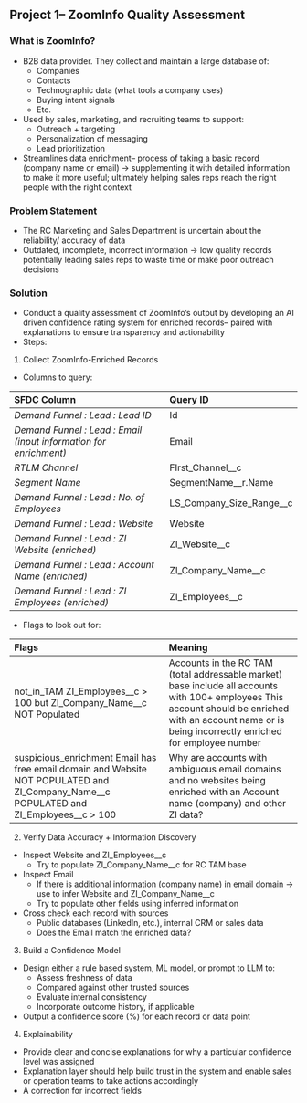 ## **Project 1– ZoomInfo Quality Assessment**

### **What is ZoomInfo?** 

* B2B data provider. They collect and maintain a large database of:   
  * Companies   
  * Contacts  
  * Technographic data (what tools a company uses)   
  * Buying intent signals   
  * Etc.  
* Used by sales, marketing, and recruiting teams to support:   
  * Outreach \+ targeting   
  * Personalization of messaging   
  * Lead prioritization  
* Streamlines data enrichment– process of taking a basic record (company name or email) → supplementing it with detailed information to make it more useful; ultimately helping sales reps reach the right people with the right context 

### **Problem Statement**

* The RC Marketing and Sales Department is uncertain about the reliability/ accuracy of data   
* Outdated, incomplete, incorrect information → low quality records potentially leading sales reps to waste time or make poor outreach decisions 

### **Solution**

* Conduct a quality assessment of ZoomInfo’s output by developing an AI driven confidence rating system for enriched records– paired with explanations to ensure transparency and actionability   
* Steps:    
1. Collect ZoomInfo-Enriched Records  
* Columns to query: 

| SFDC Column | Query ID  |
| :---- | :---- |
| *Demand Funnel : Lead : Lead ID* | Id |
| *Demand Funnel : Lead : Email (input information for enrichment)*  | Email |
| *RTLM Channel* | FIrst\_Channel\_\_c  |
| *Segment Name* | SegmentName\_\_r.Name |
| *Demand Funnel : Lead : No. of Employees*  | LS\_Company\_Size\_Range\_\_c |
| *Demand Funnel : Lead : Website*  | Website |
| *Demand Funnel : Lead : ZI Website (enriched)* | ZI\_Website\_\_c |
| *Demand Funnel : Lead : Account Name (enriched)*  | ZI\_Company\_Name\_\_c |
| *Demand Funnel : Lead : ZI Employees (enriched)*  | ZI\_Employees\_\_c |

* Flags to look out for: 

| Flags | Meaning  |
| :---- | :---- |
| not\_in\_TAM ZI\_Employees\_\_c \> 100 but ZI\_Company\_Name\_\_c NOT Populated | Accounts in the RC TAM (total addressable market) base include all accounts with 100+ employees This account should be enriched with an account name or is being incorrectly enriched for employee number |
| suspicious\_enrichment Email has free email domain and Website NOT POPULATED and ZI\_Company\_Name\_\_c POPULATED and ZI\_Employees\_\_c \> 100 | Why are accounts with ambiguous email domains and no websites being enriched with an Account name (company) and other ZI data?  |

2. Verify Data Accuracy \+ Information Discovery    
* Inspect Website and ZI\_Employees\_\_c  
  * Try to populate ZI\_Company\_Name\_\_c for RC TAM base  
* Inspect Email  
  * If there is additional information (company name) in email domain → use to infer Website and ZI\_Company\_Name\_\_c  
  * Try to populate other fields using inferred information   
* Cross check each record with sources  
  * Public databases (LinkedIn, etc.), internal CRM or sales data  
  * Does the Email match the enriched data? 

    

3. Build a Confidence Model   
* Design either a rule based system, ML model, or prompt to LLM to:   
  * Assess freshness of data  
  * Compared against other trusted sources   
  * Evaluate internal consistency   
  * Incorporate outcome history, if applicable  
* Output a confidence score (%) for each record or data point   
4. Explainability   
* Provide clear and concise explanations for why a particular confidence level was assigned  
* Explanation layer should help build trust in the system and enable sales or operation teams to take actions accordingly  
* A correction for incorrect fields